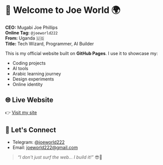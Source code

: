 # 👋 Welcome to Joe World 🌍

**CEO:** Mugabi Joe Phillips  
**Online Tag:** `@joeworld222`  
**From:** Uganda 🇺🇬  
**Title:** Tech Wizard, Programmer, AI Builder  

This is my official website built on **GitHub Pages**. I use it to showcase my:
- Coding projects
- AI tools
- Arabic learning journey
- Design experiments
- Online identity

## 🌐 Live Website
👉 [Visit my site](https://joeworld222.github.io)

## 💬 Let's Connect
- Telegram: [@joeworld222](https://t.me/joeworld222)
- Email: [joeworld222@gmail.com](mailto:joeworld222@gmail.com)

> _“I don't just surf the web... I build it!”_ 😎🧠
